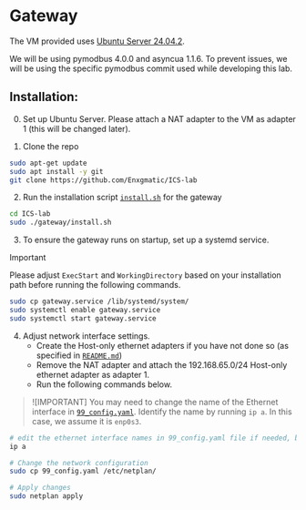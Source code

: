 # Gateway

The VM provided uses [Ubuntu Server 24.04.2](https://ubuntu.com/download/server).

We will be using pymodbus 4.0.0 and asyncua 1.1.6. To prevent issues, we will be using the specific pymodbus commit used while developing this lab.

## Installation:

0. Set up Ubuntu Server. Please attach a NAT adapter to the VM as adapter 1 (this will be changed later).

1. Clone the repo

```sh
sudo apt-get update
sudo apt install -y git
git clone https://github.com/Enxgmatic/ICS-lab
```

2. Run the installation script [`install.sh`](install.sh) for the gateway

<!-- > [!NOTE]
> This will delete the other folders in this repo, leaving only the gateway. -->

```sh
cd ICS-lab
sudo ./gateway/install.sh
```

3. To ensure the gateway runs on startup, set up a systemd service.

> [!IMPORTANT]
> Please adjust `ExecStart` and `WorkingDirectory` based on your installation path before running the following commands.

```sh
sudo cp gateway.service /lib/systemd/system/
sudo systemctl enable gateway.service
sudo systemctl start gateway.service
```

4. Adjust network interface settings. 
    - Create the Host-only ethernet adapters if you have not done so (as specified in [`README.md`](../README.md))
    - Remove the NAT adapter and attach the 192.168.65.0/24 Host-only ethernet adapter as adapter 1.
    - Run the following commands below.

> ![IMPORTANT]
> You may need to change the name of the Ethernet interface in [`99_config.yaml`](99_config.yaml).
> Identify the name by running `ip a`.
> In this case, we assume it is `enp0s3`.

```sh
# edit the ethernet interface names in 99_config.yaml file if needed, based on this output
ip a

# Change the network configuration
sudo cp 99_config.yaml /etc/netplan/

# Apply changes
sudo netplan apply
```
